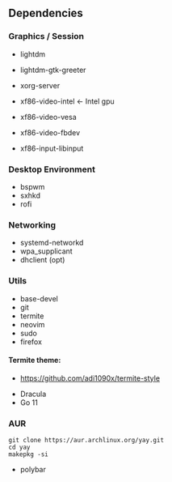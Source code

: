 ## Dependencies

### Graphics / Session

* lightdm
* lightdm-gtk-greeter

* xorg-server
* xf86-video-intel <- Intel gpu
* xf86-video-vesa
* xf86-video-fbdev
* xf86-input-libinput

### Desktop Environment
* bspwm
* sxhkd
* rofi

### Networking
* systemd-networkd
* wpa_supplicant
* dhclient (opt)

### Utils
* base-devel
* git
* termite
* neovim
* sudo
* firefox


#### Termite theme:

- https://github.com/adi1090x/termite-style

* Dracula
* Go 11


### AUR


```
git clone https://aur.archlinux.org/yay.git
cd yay
makepkg -si
```

* polybar
